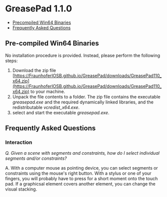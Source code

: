 
# GreasePad 1.1.0

- [Precompiled Win64 Binaries](#pre-compiled)
- [Frequently Asked Questions](#faq)

<a name="pre-compiled"></a>
## Pre-compiled Win64 Binaries

No installation procedure is provided. Instead, please perform the following steps:
                                                              
1. Download the zip file [https://FraunhoferIOSB.github.io/GreasePad/downloads/GreasePad110_x64.zip](https://FraunhoferIOSB.github.io/GreasePad/downloads/GreasePad110_x64.zip) to your machine. 
2. Unpack the file contents to a folder. The zip file contains the executable *greasepad.exe* and the required dynamically linked libraries, and the redistributable *vcredist_x64.exe*.
3. select and start the executable *greasepad.exe*.

<a name ="faq"></a>
## Frequently Asked Questions

### Interaction

*Q. Given a scene with segments and constraints, how do I select individual segments and/or constraints?*

A. With a computer mouse as pointing device, you can select segments or constraints using the mouse's right button. With a stylus or one of your fingers, you will probably have to press for a short moment onto the touch pad. If a graphicsal element covers another element, you can change the visual stacking.
 